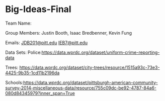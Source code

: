 # Big-Ideas-Final

Team Name:

Group Members:
Justin Booth, 
Isaac Bredbenner,
Kevin Fung

Emails:
JDB201@pitt.edu
IEB7@pitt.edu


Data Sets:
Police:https://data.wprdc.org/dataset/uniform-crime-reporting-data

Trees: https://data.wprdc.org/dataset/city-trees/resource/1515a93c-73e3-4425-9b35-1cd11b2196da

Schools:https://data.wprdc.org/dataset/pittsburgh-american-community-survey-2014-miscellaneous-data/resource/755c09dc-be92-4787-84a6-080d84345979?inner_span=True
